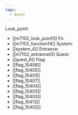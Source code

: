 ```yaml
---
tags:
  - Quest
---
```

Look_point:
- [[m7102_look_point1]]
Fn:
- [[m7102_function14]]
System:
- [[system_4]]
Entrance:
- [[m7102_entrance0]]
Quest:
- [[quest_9]]
Flag:
- [[flag_10406]]
- [[flag_10405]]
- [[flag_10401]]
- [[flag_10407]]
- [[flag_10404]]
- [[flag_10403]]
- [[flag_10400]]
- [[flag_10413]]
- [[flag_10402]]
